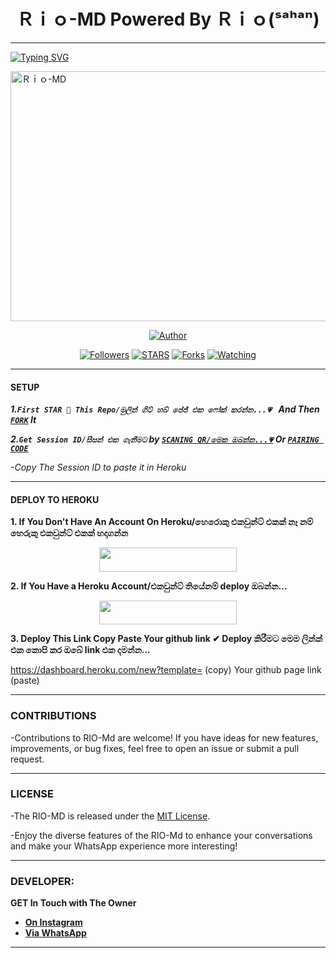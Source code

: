 <h1 align="center">  Ｒｉｏ-MD Powered By Ｒｉｏ(ˢᵃʰᵃⁿ)   </h1>
<p align="center">  
  
***
  
<a href="https://git.io/typing-svg"><img src="https://readme-typing-svg.demolab.com?font=Black+Ops+One&size=50&pause=1000&color=1BAFBAFF&center=true&width=910&height=100&lines=THANKS FOR CHOOSING +RIO-MD 4v;MULTI+DEVICE+WHATSAPP+BOT;CREATED+BY+RIO+SAHAN;RELEASED+15.05.2024" alt="Typing SVG" /></a>
  </p>
    <img alt="Ｒｉｏ-MD" width="800" height="400" src="https://telegra.ph/file/54623580dbfd30b74bc94.jpg">
<p align="center">
<p align="center">
<a href="https://github.com/sahan1111?tab=followers"><img title="Author" src="https://img.shields.io/badge/Ｒｉｏ-MD-green?style=for-the-badge&logo=github"></a>
<p/>
<p align="center">
<a href="https://github.com/sahan1111?tab=followershttps://github.com/sahan1111/RIO-MD-4v"><img title="Followers" src="https://img.shields.io/github/followers/sahan1111?label=Followers&style=social"></a>
<a href="https://github.com/sahan1111/RIO-MD-4v/stargazers/"><img title="STARS" src="https://img.shields.io/github/stars/sahan1111/RIO-MD-4v?&style=social"></a>
<a href="https://github.com/sahan1111/RIO-MD-4v/network/members"><img title="Forks" src="https://img.shields.io/github/forks/sahan1111/RIO-MD-4v?style=social"></a>
<a href="https://github.com/sahan1111/RIO-MD-4v/watchers"><img title="Watching" src="https://img.shields.io/github/watchers/sahan1111/RIO-MD-4v?label=Watching&style=social"></a>
  
***

#### SETUP 

***1.`First STAR 🌟 This Repo/මුලින් ගිට් හබ් පේජ් එක ෆෝක් කරන්න...💗 ` And Then [`FORK`](https://github.com/sahan1111/RIO-MD-4v/fork) It***

***2.`Get Session ID/සීසන් එක ගැනීමට` by [`SCANING QR/මෙක ඔබන්න...💗`](https://flash-md-qr.onrender.com) Or [`PAIRING CODE`](https://flash-md-z6lm.onrender.com/pair)***

*-Copy The Session ID to paste it in Heroku*

***

#### DEPLOY TO HEROKU 
**1. If You Don't Have An Account On Heroku/හෙරොකු එකවුන්ට් එකක් නෑ නම් හෙරුකු එකවුන්ට් එකක් හදාගන්න**
    <br>
<p align="center"><a href="https://signup.heroku.com">
 <img src="https://img.shields.io/badge/Create%20Account%20Now-blue?style=for-the-badge&logo=heroku" width="220" height="38.45"/></a></p>

**2. If You Have a Heroku Account/එකවුන්ට් තියේනම් deploy ඔබන්න...**
    <br>
<p align="center"><a href="https://RIO-MD-deploy.vercel.app"> <img src="https://img.shields.io/badge/DEPLOY%20NOW-blue?style=for-the-badge&logo=heroku" width="220" height="38.45"/></a></p>

**3. Deploy This Link Copy Paste Your github link ✔ Deploy කිරීමට මෙම ලින්ක් එක කොපි කර ඔබේ link එක දමන්න...**

https://dashboard.heroku.com/new?template= (copy)
Your github page link (paste)

***


### CONTRIBUTIONS 
-Contributions to RIO-Md are welcome! If you have ideas for new features, improvements, or bug fixes, feel free to open an issue or submit a pull request.

***

### LICENSE 
-The RIO-MD is released under the [MIT License](https://opensource.org/licenses/MIT).

-Enjoy the diverse features of the RIO-Md  to enhance your conversations and make your WhatsApp experience more interesting!

***
### DEVELOPER:
**GET In Touch with The Owner**
- [**On Instagram**]()
- [**Via WhatsApp**](https://wa.me/94742314485)

***

